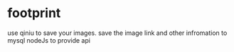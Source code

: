 # footprint
use qiniu to save your images. save the image link and other infromation to mysql
nodeJs to provide api
